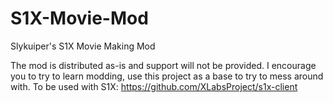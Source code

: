 # S1X-Movie-Mod
Slykuiper's S1X Movie Making Mod

The mod is distributed as-is and support will not be provided. I encourage you to try to learn modding, use this project as a base to try to mess around with. 
To be used with S1X: https://github.com/XLabsProject/s1x-client
